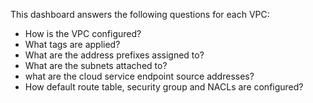 This dashboard answers the following questions for each VPC:

- How is the VPC configured?
- What tags are applied?
- What are the address prefixes assigned to?
- What are the subnets attached to?
- what are the cloud service endpoint source addresses?
- How default route table, security group and NACLs are configured?